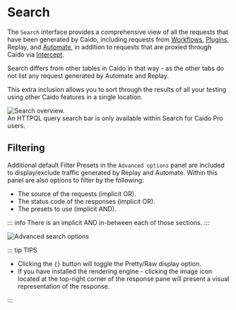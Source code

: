 # Search

The `Search` interface provides a comprehensive view of all the requests that have been generated by Caido, including requests from [Workflows](/guides/workflows.md), [Plugins](/guides/plugins.md), Replay, and [Automate](/guides/automate.md), in addition to requests that are proxied through Caido via [Intercept](/guides/intercept.md).

Search differs from other tables in Caido in that way - as the other tabs do not list any request generated by Automate and Replay.

This extra inclusion allows you to sort through the results of all your testing using other Caido features in a single location.

<img alt="Search overview." src="/_images/search_interface_guides.png" center/>
<br>

<ProContainer>
An HTTPQL query search bar is only available within Search for Caido Pro users.
</ProContainer>

## Filtering

Additional default Filter Presets in the `Advanced options` panel are included to display/exclude traffic generated by Replay and Automate. Within this panel are also options to filter by the following:

- The source of the requests (implicit OR).
- The status code of the responses (implicit OR).
- The presets to use (implicit AND).

::: info
There is an implicit AND in-between each of those sections.
:::

<img alt="Advanced search options" src="/_images/search_adv_menu.png" center/>

::: tip TIPS

- Clicking the `{}` button will toggle the Pretty/Raw display option.
- If you have installed the rendering engine - clicking the image icon located at the top-right corner of the response pane will present a visual representation of the response.

:::
